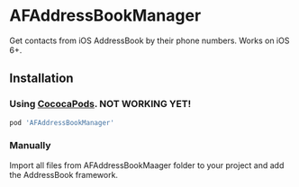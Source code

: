AFAddressBookManager
====================

Get contacts from iOS AddressBook by their phone numbers. Works on iOS 6+.

## Installation

### Using [CococaPods](http://cocoapods.org). NOT WORKING YET!

```ruby
pod 'AFAddressBookManager'
```

### Manually

Import all files from AFAddressBookMaager folder to your project and add the AddressBook framework.


